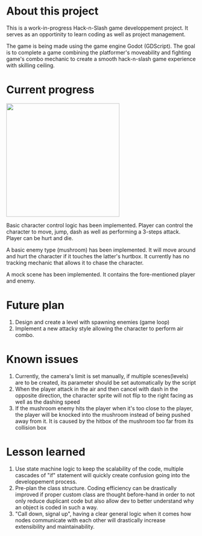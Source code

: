 # About this project
This is a work-in-progress Hack-n-Slash game developpement project. It serves as an opportinity to learn coding as well as project management.

The game is being made using the game engine Godot (GDScript). The goal is to complete a game combining the platformer's moveability and fighting game's combo mechanic to create a smooth hack-n-slash game experience with skilling ceiling.

# Current progress
<img src="https://media3.giphy.com/media/v1.Y2lkPTc5MGI3NjExNjZqcjM2bTNjcjA0N3FyeXYxNHhvN3drdGRmMGt3dThvNjFkNzdieCZlcD12MV9pbnRlcm5hbF9naWZfYnlfaWQmY3Q9Zw/cgMVWltzyvk3WuC9YH/giphy.gif" width="300">

Basic character control logic has been implemented. Player can control the character to move, jump, dash as well as performing a 3-steps attack. Player can be hurt and die.

A basic enemy type (mushroom) has been implemented. It will move around and hurt the character if it touches the latter's hurtbox. It currently has no tracking mechanic that allows it to chase the character.

A mock scene has been implemented. It contains the fore-mentioned player and enemy.

# Future plan
1. Design and create a level with spawning enemies (game loop)
2. Implement a new attacky style allowing the character to perform air combo.

# Known issues
1. Currently, the camera's limit is set manually, if multiple scenes(levels) are to be created, its parameter should be set automatically by the script
2. When the player attack in the air and then cancel with dash in the opposite direction, the character sprite will not flip to the right facing as well as the dashing speed
3. If the mushroom enemy hits the player when it's too close to the player, the player will be knocked into the mushroom instead of being pushed away from it. It is caused by the hitbox of the mushroom too far from its collision box

# Lesson learned
1. Use state machine logic to keep the scalability of the code, multiple cascades of "if" statement will quickly create confusion going into the developpement process.
2. Pre-plan the class structure. Coding efficiency can be drastically improved if proper custom class are thought before-hand in order to not only reduce duplicant code but also allow dev to better understand why an object is coded in such a way.
3. "Call down, signal up", having a clear general logic when it comes how nodes communicate with each other will drastically increase extensibility and maintainability.
